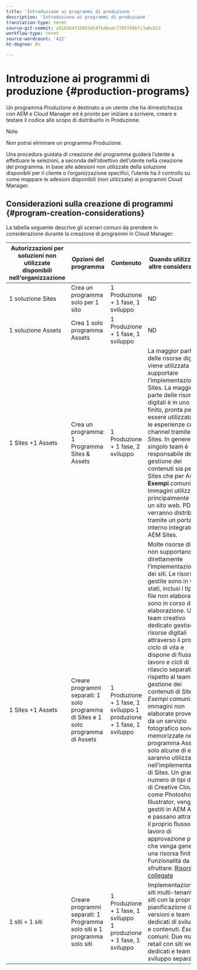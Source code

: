 ```yaml
---
title: 'Introduzione ai programmi di produzione '
description: 'Introduzione ai programmi di produzione '
translation-type: tm+mt
source-git-commit: a8101b4f25053454fbd0adc7785f40bfc3a6cb31
workflow-type: tm+mt
source-wordcount: '422'
ht-degree: 0%

---
```



# Introduzione ai programmi di produzione {#production-programs}

Un programma *Produzione* è destinato a un utente che ha dimestichezza con AEM e Cloud Manager ed è pronto per iniziare a scrivere, creare e testare il codice allo scopo di distribuirlo in Produzione.

>[!NOTE]
>Non potrai eliminare un programma Produzione.

Una procedura guidata di creazione del programma guiderà l’utente a effettuare le selezioni, a seconda dell’obiettivo dell’utente nella creazione del programma. In base alle adesioni non utilizzate della soluzione disponibili per il cliente o l’organizzazione specifici, l’utente ha il controllo su come mappare le adesioni disponibili (non utilizzate) ai programmi Cloud Manager.

## Considerazioni sulla creazione di programmi {#program-creation-considerations}

La tabella seguente descrive gli scenari comuni da prendere in considerazione durante la creazione di programmi in Cloud Manager:

| Autorizzazioni per soluzioni non utilizzate disponibili nell&#39;organizzazione | Opzioni del programma | Contenuto | Quando utilizzare e altre considerazioni |
|--- |--- |--- |--- |
| 1 soluzione Sites | Crea un programma solo per 1 sito | 1 Produzione + 1 fase, 1 sviluppo | ND |
| 1 soluzione Assets | Crea 1 solo programma Assets | 1 Produzione + 1 fase, 1 sviluppo | ND |
| 1 Sites +1 Assets | Crea un programma: 1 Programma Sites &amp; Assets | 1 Produzione + 1 fase, 2 sviluppo | La maggior parte delle risorse digitali viene utilizzata per supportare l’implementazione di Sites. La maggior parte delle risorse digitali è in uno stato finito, pronta per essere utilizzata per le esperienze cross-channel tramite Sites. In genere, un singolo team è responsabile della gestione dei contenuti sia per Sites che per Assets. **Esempi** comuni: Immagini utilizzate principalmente per un sito web. PDF che verranno distribuiti tramite un portale interno integrato in AEM Sites. |
| 1 Sites +1 Assets | Creare programmi separati: 1 solo programma di Sites e 1 solo programma di Assets | 1 Produzione + 1 fase, 1 sviluppo 1 produzione + 1 fase, 1 sviluppo | Molte risorse digitali non supportano direttamente l’implementazione dei siti. Le risorse gestite sono in vari stati, inclusi i tipi di file non elaborati e sono in corso di elaborazione. Un team creativo dedicato gestisce le risorse digitali attraverso il proprio ciclo di vita e dispone di flussi di lavoro e cicli di rilascio separati rispetto al team di gestione dei contenuti di Sites. *Esempi* comuni: Le immagini non elaborate provenienti da un servizio fotografico sono memorizzate nel programma Assets e solo alcune di esse saranno utilizzate nell’implementazione di Sites. Un gran numero di tipi di file di Creative Cloud, come Photoshop e Illustrator, vengono gestiti in AEM Assets e passano attraverso il proprio flusso di lavoro di approvazione prima che venga generata una risorsa finita. Funzionalità da sfruttare: [Risorse collegate](https://experienceleague.adobe.com/docs/experience-manager-cloud-service/assets/admin/use-assets-across-connected-assets-instances.html?lang=en#overview-of-connected-assets) |
| 1 siti + 1 siti | Creare programmi separati: 1 Programma solo siti e 1 programma solo siti | 1 Produzione + 1 fase, 1 sviluppo<br>1 produzione + 1 fase, 1 sviluppo | Implementazioni di siti multi-tenant. Più siti con la propria pianificazione delle versioni e team dedicati di sviluppo e contenuti. *Esempi* comuni: Due marchi retail con siti web dedicati e team di sviluppo separati |


